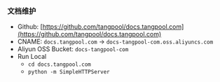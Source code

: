 ### 文档维护
 
- Github: [https://github.com/tangpool/docs.tangpool.com](https://github.com/tangpool/docs.tangpool.com)
- CNAME: `docs.tangpool.com` -> `docs-tangpool-com.oss.aliyuncs.com`
- Aliyun OSS Bucket: `docs-tangpool-com`
- Run Local
  - `cd docs.tangpool.com`
  - `python -m SimpleHTTPServer`
